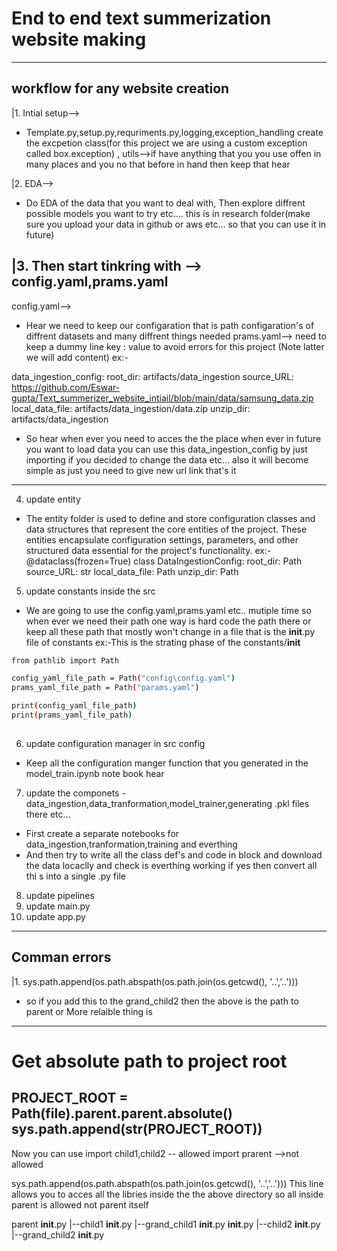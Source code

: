 # End to end text summerization website making
---
## workflow for any website creation
|1. Intial setup-->
- Template.py,setup.py,requriments.py,logging,exception_handling create the excpetion class(for this project we are using a custom exception called box.exception) , utils-->if have anything that you you use offen in many places and you no that before in hand then keep that hear

|2. EDA-->
- Do EDA of the data that you want to deal with, Then explore diffrent possible models you want to try etc.... this is in research folder(make sure you upload your data in github or aws etc... so that you can use it in future)

|3. Then start tinkring with --> config.yaml,prams.yaml
---

config.yaml-->
- Hear we need to keep our configaration that is path configaration's of diffrent datasets and many diffrent things needed
prams.yaml--> need to keep a dummy line key : value to avoid errors for this project (Note latter we will add content)
ex:-

data_ingestion_config:
  root_dir: artifacts/data_ingestion
  source_URL: https://github.com/Eswar-gupta/Text_summerizer_website_intiail/blob/main/data/samsung_data.zip
  local_data_file: artifacts/data_ingestion/data.zip
  unzip_dir: artifacts/data_ingestion

- So hear when ever you need to acces the the place when ever in future you want to load data you can use this data_ingestion_config by just importing if you decided to change the data etc... also it will become simple as just you need to give new url link that's it
 
---
4. update entity
- The entity folder is used to define and store configuration classes and data structures that represent the core entities of the project. These entities encapsulate configuration settings, parameters, and other structured data essential for the project's functionality.
ex:-
@dataclass(frozen=True)
class DataIngestionConfig:
    root_dir: Path
    source_URL: str
    local_data_file: Path
    unzip_dir: Path

5. update constants inside the src
- We are going to use the config.yaml,prams.yaml etc.. mutiple time so when ever we need their path one way is hard code the path there or keep all these path that mostly won't change in a file that is the __init__.py file of constants
ex:-This is the strating phase of the constants/__init__

```bash
from pathlib import Path

config_yaml_file_path = Path("config\config.yaml")
prams_yaml_file_path = Path("params.yaml")

print(config_yaml_file_path)
print(prams_yaml_file_path)
  
```

6. update configuration manager in src config
 - Keep all the configuration manger function that you generated in the model_train.ipynb note book hear

7. update the componets - data_ingestion,data_tranformation,model_trainer,generating .pkl files there etc...
- First create a separate notebooks for data_ingestion,tranformation,training and everthing
- And then try to write all the class def's and code in block and download the data locaclly and check is everthing working if yes then convert all thi s into a single .py file

8. update pipelines 
9. update main.py
10. update app.py
---

## Comman errors
|1. sys.path.append(os.path.abspath(os.path.join(os.getcwd(), '..','..')))
- so if you add this to the grand_child2 then the above is the path to parent
or More relaible thing is 
---
# Get absolute path to project root
PROJECT_ROOT = Path(__file__).parent.parent.absolute()
sys.path.append(str(PROJECT_ROOT))
---
Now you can use
import child1,child2 -- allowed
import prarent -->not allowed 

sys.path.append(os.path.abspath(os.path.join(os.getcwd(), '..','..')))
This line allows you to acces all the libries inside the the above directory so all inside parent is allowed not parent itself

parent
__init__.py
|--child1
    __init__.py
    |--grand_child1
    __init__.py
__init__.py
|--child2
    __init__.py
    |--grand_child2
    __init__.py


